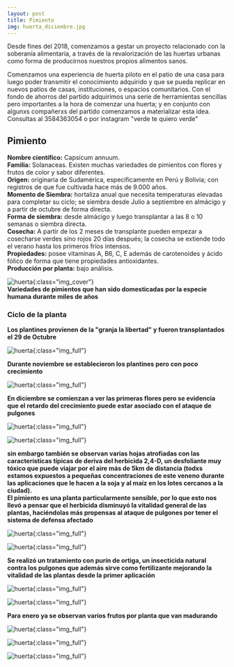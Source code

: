 ```yaml
---
layout: post
title: Pimiento
img: huerta_diciembre.jpg
---
```


Desde fines del 2018, comenzamos a gestar un proyecto relacionado con la soberanía alimentaria, a través de la revalorización de las huertas urbanas como forma de producirnos nuestros propios alimentos sanos.

Comenzamos una experiencia de huerta piloto en el patio de una casa para luego poder transmitir el conocimiento adquirido y que se pueda replicar en nuevos patios de casas, instituciones, o espacios comunitarios. Con el fondo de ahorros del partido adquirimos una serie de herramientas sencillas pero importantes a la hora de comenzar una huerta; y en conjunto con algunxs compañerxs del partido comenzamos a materializar esta idea.  
Consultas al 3584363054 o por instagram "verde te quiero verde"

## Pimiento

__Nombre científico:__ Capsicum annuum.   
__Familia:__ Solanaceas. Existen muchas variedades de pimientos con flores y frutos de color y sabor diferentes.  
__Origen:__ originaria de Sudamérica, específicamente en Perú y Bolivia; con registros de que fue cultivada hace más de 9.000 años.  
__Momento de Siembra:__ hortaliza anual que necesita temperaturas elevadas para completar su ciclo; se siembra desde Julio a septiembre en almácigo y a partir de octubre de forma directa.    
__Forma de siembra:__ desde almácigo y luego transplantar a las 8 o 10 semanas o siembra directa.    
__Cosecha:__ A partir de los 2 meses de transplante pueden empezar a cosecharse verdes sino rojos 20 días después; la cosecha se extiende todo el verano hasta los primeros fríos intensos.  
__Propiedades:__ posee vitaminas A, B6, C, E además de carotenoides y ácido fólico de forma que tiene propiedades antioxidantes.  
__Producción por planta:__ bajo análisis.

![huerta]({{site.baseurl}}/img/huerta_pimientos_1.jpg){:class="img_cover"}  
__Variedades de pimientos que han sido domesticadas por la especie humana durante miles de años__

### Ciclo de la planta

__Los plantines provienen de la "granja la libertad" y fueron transplantados el 29 de Octubre__

![huerta]({{site.baseurl}}/img/huerta_octubre_29_4.jpeg){:class="img_full"}

__Durante noviembre se establecieron los plantines pero con poco crecimiento__

![huerta]({{site.baseurl}}/img/huerta_pimiento.jpeg){:class="img_full"}



__En diciembre se comienzan a ver las primeras flores pero se evidencia que el retardo del crecimiento puede estar asociado con el ataque de pulgones__

![huerta]({{site.baseurl}}/img/huerta_pimiento_2.jpg){:class="img_full"}

![huerta]({{site.baseurl}}/img/huerta_pimiento_3.jpg){:class="img_full"}

__sin embargo también se observan varias hojas atrofiadas con las características típicas de deriva del herbicida 2,4-D, un desfoliante muy tóxico que puede viajar por el aire más de 5km de distancia (todxs estamos expuestos a pequeñas concentraciones de este veneno durante las aplicaciones que le hacen a la soja y al maíz en los lotes cercanos a la ciudad).  
El pimiento es una planta particularmente sensible, por lo que esto nos llevó a pensar que el herbicida disminuyó la vitalidad general de las plantas, haciéndolas más propensas al ataque de pulgones por tener el sistema de defensa afectado__

![huerta]({{site.baseurl}}/img/huerta_pimiento_4.jpg){:class="img_full"}

![huerta]({{site.baseurl}}/img/huerta_pimiento_5.jpg){:class="img_full"}

__Se realizó un tratamiento con purín de ortiga, un insecticida natural contra los pulgones que además sirve como fertilizante mejorando la vitalidad de las plantas desde la primer aplicación__

![huerta]({{site.baseurl}}/img/huerta_pimiento_6.jpg){:class="img_full"}

![huerta]({{site.baseurl}}/img/huerta_pimiento_7.jpg){:class="img_full"}

__Para enero ya se observan varios frutos por planta que van madurando__

![huerta]({{site.baseurl}}/img/huerta_pimiento_8.jpg){:class="img_full"}

![huerta]({{site.baseurl}}/img/huerta_pimiento_9.jpg){:class="img_full"}

![huerta]({{site.baseurl}}/img/huerta_pimiento_10.jpg){:class="img_full"}
